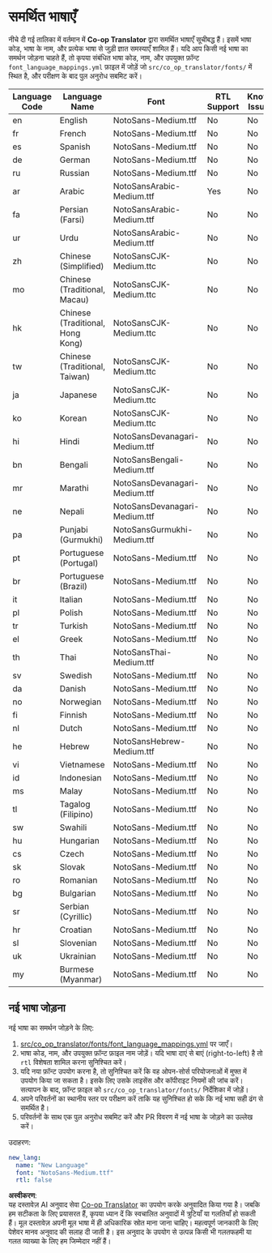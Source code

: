 <!--
CO_OP_TRANSLATOR_METADATA:
{
  "original_hash": "b4ed48f23ec418b31e90a02fe629fcde",
  "translation_date": "2025-06-12T12:06:22+00:00",
  "source_file": "getting_started/supported-languages.md",
  "language_code": "hi"
}
-->
# समर्थित भाषाएँ

नीचे दी गई तालिका में वर्तमान में **Co-op Translator** द्वारा समर्थित भाषाएँ सूचीबद्ध हैं। इसमें भाषा कोड, भाषा के नाम, और प्रत्येक भाषा से जुड़ी ज्ञात समस्याएँ शामिल हैं। यदि आप किसी नई भाषा का समर्थन जोड़ना चाहते हैं, तो कृपया संबंधित भाषा कोड, नाम, और उपयुक्त फ़ॉन्ट `font_language_mappings.yml` फ़ाइल में जोड़ें जो `src/co_op_translator/fonts/` में स्थित है, और परीक्षण के बाद पुल अनुरोध सबमिट करें।

| Language Code | Language Name        | Font                              | RTL Support | Known Issues |
|---------------|----------------------|-----------------------------------|-------------|--------------|
| en            | English              | NotoSans-Medium.ttf               | No          | No           |
| fr            | French               | NotoSans-Medium.ttf               | No          | No           |
| es            | Spanish              | NotoSans-Medium.ttf               | No          | No           |
| de            | German               | NotoSans-Medium.ttf               | No          | No           |
| ru            | Russian              | NotoSans-Medium.ttf               | No          | No           |
| ar            | Arabic               | NotoSansArabic-Medium.ttf         | Yes         | No           |
| fa            | Persian (Farsi)      | NotoSansArabic-Medium.ttf         | No          | No           |
| ur            | Urdu                 | NotoSansArabic-Medium.ttf         | No          | No           |
| zh            | Chinese (Simplified) | NotoSansCJK-Medium.ttc            | No          | No           |
| mo            | Chinese (Traditional, Macau) | NotoSansCJK-Medium.ttc    | No          | No           |
| hk            | Chinese (Traditional, Hong Kong) | NotoSansCJK-Medium.ttc| No          | No           |
| tw            | Chinese (Traditional, Taiwan) | NotoSansCJK-Medium.ttc   | No          | No           |
| ja            | Japanese             | NotoSansCJK-Medium.ttc            | No          | No           |
| ko            | Korean               | NotoSansCJK-Medium.ttc            | No          | No           |
| hi            | Hindi                | NotoSansDevanagari-Medium.ttf     | No          | No           |
| bn            | Bengali              | NotoSansBengali-Medium.ttf        | No          | No           |
| mr            | Marathi              | NotoSansDevanagari-Medium.ttf     | No          | No           |
| ne            | Nepali               | NotoSansDevanagari-Medium.ttf     | No          | No           |
| pa            | Punjabi (Gurmukhi)   | NotoSansGurmukhi-Medium.ttf       | No          | No           |
| pt            | Portuguese (Portugal)| NotoSans-Medium.ttf               | No          | No           |
| br            | Portuguese (Brazil)  | NotoSans-Medium.ttf               | No          | No           |
| it            | Italian              | NotoSans-Medium.ttf               | No          | No           |
| pl            | Polish               | NotoSans-Medium.ttf               | No          | No           |
| tr            | Turkish              | NotoSans-Medium.ttf               | No          | No           |
| el            | Greek                | NotoSans-Medium.ttf               | No          | No           |
| th            | Thai                 | NotoSansThai-Medium.ttf           | No          | No           |
| sv            | Swedish              | NotoSans-Medium.ttf               | No          | No           |
| da            | Danish               | NotoSans-Medium.ttf               | No          | No           |
| no            | Norwegian            | NotoSans-Medium.ttf               | No          | No           |
| fi            | Finnish              | NotoSans-Medium.ttf               | No          | No           |
| nl            | Dutch                | NotoSans-Medium.ttf               | No          | No           |
| he            | Hebrew               | NotoSansHebrew-Medium.ttf         | No          | No           |
| vi            | Vietnamese           | NotoSans-Medium.ttf               | No          | No           |
| id            | Indonesian           | NotoSans-Medium.ttf               | No          | No           |
| ms            | Malay                | NotoSans-Medium.ttf               | No          | No           |
| tl            | Tagalog (Filipino)   | NotoSans-Medium.ttf               | No          | No           |
| sw            | Swahili              | NotoSans-Medium.ttf               | No          | No           |
| hu            | Hungarian            | NotoSans-Medium.ttf               | No          | No           |
| cs            | Czech                | NotoSans-Medium.ttf               | No          | No           |
| sk            | Slovak               | NotoSans-Medium.ttf               | No          | No           |
| ro            | Romanian             | NotoSans-Medium.ttf               | No          | No           |
| bg            | Bulgarian            | NotoSans-Medium.ttf               | No          | No           |
| sr            | Serbian (Cyrillic)   | NotoSans-Medium.ttf               | No          | No           |
| hr            | Croatian             | NotoSans-Medium.ttf               | No          | No           |
| sl            | Slovenian            | NotoSans-Medium.ttf               | No          | No           |
| uk            | Ukrainian            | NotoSans-Medium.ttf               | No          | No           |
| my            | Burmese (Myanmar)    | NotoSans-Medium.ttf               | No          | No           |

## नई भाषा जोड़ना

नई भाषा का समर्थन जोड़ने के लिए:

1. [src/co_op_translator/fonts/font_language_mappings.yml](https://github.com/Azure/co-op-translator/blob/main/src/co_op_translator/fonts/font_language_mappings.yml) पर जाएँ।
2. भाषा कोड, नाम, और उपयुक्त फ़ॉन्ट फ़ाइल नाम जोड़ें। यदि भाषा दाएं से बाएं (right-to-left) है तो `rtl` विशेषता शामिल करना सुनिश्चित करें।
3. यदि नया फ़ॉन्ट उपयोग करना है, तो सुनिश्चित करें कि वह ओपन-सोर्स परियोजनाओं में मुफ्त में उपयोग किया जा सकता है। इसके लिए उसके लाइसेंस और कॉपीराइट नियमों की जांच करें। सत्यापन के बाद, फ़ॉन्ट फ़ाइल को `src/co_op_translator/fonts/` निर्देशिका में जोड़ें।
4. अपने परिवर्तनों का स्थानीय स्तर पर परीक्षण करें ताकि यह सुनिश्चित हो सके कि नई भाषा सही ढंग से समर्थित है।
5. परिवर्तनों के साथ एक पुल अनुरोध सबमिट करें और PR विवरण में नई भाषा के जोड़ने का उल्लेख करें।

उदाहरण:

```yaml
new_lang:
  name: "New Language"
  font: "NotoSans-Medium.ttf"
  rtl: false
```

**अस्वीकरण**:  
यह दस्तावेज़ AI अनुवाद सेवा [Co-op Translator](https://github.com/Azure/co-op-translator) का उपयोग करके अनुवादित किया गया है। जबकि हम सटीकता के लिए प्रयासरत हैं, कृपया ध्यान दें कि स्वचालित अनुवादों में त्रुटियाँ या गलतियाँ हो सकती हैं। मूल दस्तावेज़ अपनी मूल भाषा में ही अधिकारिक स्रोत माना जाना चाहिए। महत्वपूर्ण जानकारी के लिए पेशेवर मानव अनुवाद की सलाह दी जाती है। इस अनुवाद के उपयोग से उत्पन्न किसी भी गलतफहमी या गलत व्याख्या के लिए हम जिम्मेदार नहीं हैं।